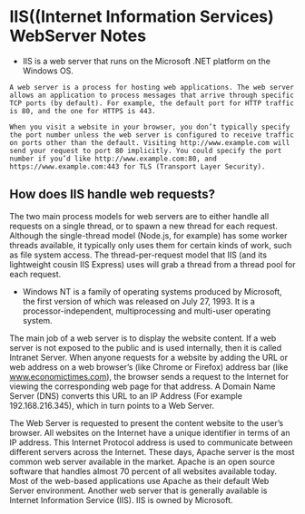 # IIS((Internet Information Services) WebServer Notes

- IIS is a web server that runs on the Microsoft .NET platform on the Windows OS.

```
A web server is a process for hosting web applications. The web server allows an application to process messages that arrive through specific TCP ports (by default). For example, the default port for HTTP traffic is 80, and the one for HTTPS is 443.

When you visit a website in your browser, you don’t typically specify the port number unless the web server is configured to receive traffic on ports other than the default. Visiting http://www.example.com will send your request to port 80 implicitly. You could specify the port number if you’d like http://www.example.com:80, and https://www.example.com:443 for TLS (Transport Layer Security).
```
## How does IIS handle web requests?
The two main process models for web servers are to either handle all requests on a single thread, or to spawn a new thread for each request. Although the single-thread model (Node.js, for example) has some worker threads available, it typically only uses them for certain kinds of work, such as file system access. The thread-per-request model that IIS (and its lightweight cousin IIS Express) uses will grab a thread from a thread pool for each request.

- Windows NT is a family of operating systems produced by Microsoft, the first version of which was released on July 27, 1993. It is a processor-independent, multiprocessing and multi-user operating system.

The main job of a web server is to display the website content. If a web server is not exposed to the public and is used internally, then it is called Intranet Server. When anyone requests for a website by adding the URL or web address on a web browser’s (like Chrome or Firefox) address bar (like www.economictimes.com), the browser sends a request to the Internet for viewing the corresponding web page for that address. A Domain Name Server (DNS) converts this URL to an IP Address (For example 192.168.216.345), which in turn points to a Web Server. 

The Web Server is requested to present the content website to the user’s browser. All websites on the Internet have a unique identifier in terms of an IP address. This Internet Protocol address is used to communicate between different servers across the Internet. These days, Apache server is the most common web server available in the market. Apache is an open source software that handles almost 70 percent of all websites available today. Most of the web-based applications use Apache as their default Web Server environment. Another web server that is generally available is Internet Information Service (IIS). IIS is owned by Microsoft.

